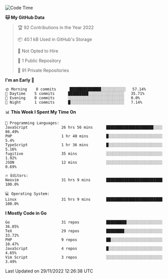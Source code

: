 
<!--START_SECTION:waka-->
![Code Time](http://img.shields.io/badge/Code%20Time-2%2C934%20hrs%2013%20mins-blue)

**🐱 My GitHub Data** 

> 🏆 92 Contributions in the Year 2022
 > 
> 📦 40.1 kB Used in GitHub's Storage 
 > 
> 🚫 Not Opted to Hire
 > 
> 📜 1 Public Repository 
 > 
> 🔑 91 Private Repositories  
 > 
**I'm an Early 🐤** 

```text
🌞 Morning    8 commits      ██████████████░░░░░░░░░░░   57.14% 
🌆 Daytime    5 commits      █████████░░░░░░░░░░░░░░░░   35.71% 
🌃 Evening    0 commits      ░░░░░░░░░░░░░░░░░░░░░░░░░   0.0% 
🌙 Night      1 commits      █░░░░░░░░░░░░░░░░░░░░░░░░   7.14%

```


📊 **This Week I Spent My Time On** 

```text
💬 Programming Languages: 
JavaScript               26 hrs 56 mins      █████████████████████░░░░   86.49% 
PHP                      1 hr 40 mins        █░░░░░░░░░░░░░░░░░░░░░░░░   5.4% 
TypeScript               1 hr 36 mins        █░░░░░░░░░░░░░░░░░░░░░░░░   5.16% 
fugitive                 35 mins             ░░░░░░░░░░░░░░░░░░░░░░░░░   1.92% 
JSON                     12 mins             ░░░░░░░░░░░░░░░░░░░░░░░░░   0.69%

🔥 Editors: 
Neovim                   31 hrs 9 mins       █████████████████████████   100.0%

💻 Operating System: 
Linux                    31 hrs 9 mins       █████████████████████████   100.0%

```

**I Mostly Code in Go** 

```text
Go                       31 repos            █████████░░░░░░░░░░░░░░░░   36.05% 
TeX                      29 repos            ████████░░░░░░░░░░░░░░░░░   33.72% 
PHP                      9 repos             ██░░░░░░░░░░░░░░░░░░░░░░░   10.47% 
JavaScript               4 repos             █░░░░░░░░░░░░░░░░░░░░░░░░   4.65% 
Vim Script               3 repos             ░░░░░░░░░░░░░░░░░░░░░░░░░   3.49%

```



 Last Updated on 29/11/2022 12:26:38 UTC
<!--END_SECTION:waka-->
